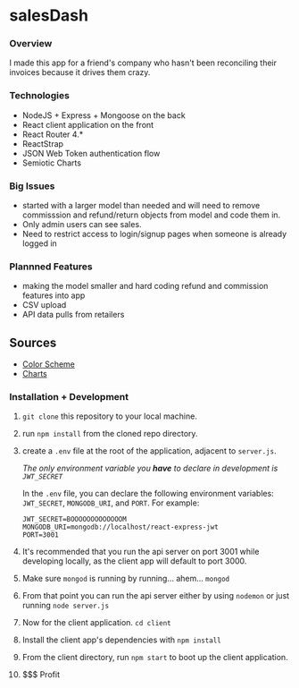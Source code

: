 # salesDash

### Overview

I made this app for a friend's company who hasn't been reconciling their invoices because it drives them crazy.

### Technologies

- NodeJS + Express + Mongoose on the back
- React client application on the front
- React Router 4.*
- ReactStrap
- JSON Web Token authentication flow
- Semiotic Charts 

### Big Issues 
- started with a larger model than needed and will need to remove commisssion and refund/return objects from model and code them in. 
- Only admin users can see sales. 
- Need to restrict access to login/signup pages when someone is already logged in

### Plannned Features 
- making the model smaller and hard coding refund and commission features into app 
- CSV upload
- API data pulls from retailers 

## Sources 
- [Color Scheme](https://color.adobe.com/inspiration-color-theme-10666763/edit/?copy=true&base=2&rule=Custom&selected=1&name=Copy%20of%20inspiration&mode=rgb&rgbvalues=0.0392156862745098,0.10980392156862745,0.1568627450980392,0.2549019607843137,0.5176470588235295,0.5607843137254902,0.4470588235294118,0.6549019607843137,0.6392156862745098,0.592156862745098,0.7529411764705882,0.7176470588235294,0.9333333333333333,0.9137254901960784,0.8196078431372549&swatchOrder=0,1,2,3,4)
- [Charts](https://emeeks.github.io/semiotic/#/semiotic/creatingbarchart)

### Installation + Development

1. `git clone` this repository to your local machine.

2. run `npm install` from the cloned repo directory.

3. create a `.env` file at the root of the application, adjacent to `server.js`.

   *The only environment variable you **have** to declare in development is `JWT_SECRET`*

   In the `.env` file, you can declare the following environment variables: `JWT_SECRET`, `MONGODB_URI`, and `PORT`. For example:

   ```
   JWT_SECRET=BOOOOOOOOOOOOOM
   MONGODB_URI=mongodb://localhost/react-express-jwt
   PORT=3001
   ```

4. It's recommended that you run the api server on port 3001 while developing locally, as the client app will default to port 3000.
5. Make sure `mongod` is running by running… ahem… `mongod`
6. From that point you can run the api server either by using `nodemon` or just running `node server.js`
7. Now for the client application. `cd client`
8. Install the client app's dependencies with `npm install`
9. From the client directory, run `npm start` to boot up the client application.
10. $$$ Profit
